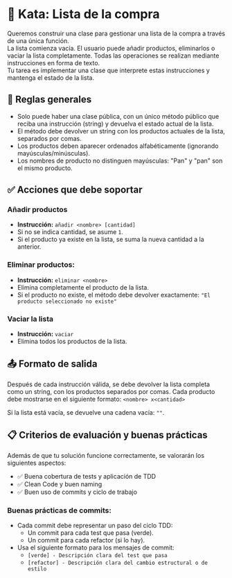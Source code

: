 # 🛒 Kata: Lista de la compra 

Queremos construir una clase para gestionar una lista de la compra a través de una única función.  
La lista comienza vacía. El usuario puede añadir productos, eliminarlos o vaciar la lista completamente. Todas las operaciones se realizan mediante instrucciones en forma de texto.  
Tu tarea es implementar una clase que interprete estas instrucciones y mantenga el estado de la lista.  

## 🧱 Reglas generales 

- Solo puede haber una clase pública, con un único método público que reciba una instrucción (string) y devuelva el estado actual de la lista.
- El método debe devolver un string con los productos actuales de la lista, separados por comas.
- Los productos deben aparecer ordenados alfabéticamente (ignorando mayúsculas/minúsculas).
- Los nombres de producto no distinguen mayúsculas: "Pan" y "pan" son el mismo producto.

## ✅ Acciones que debe soportar

### Añadir productos

- **Instrucción:** `añadir <nombre> [cantidad]`
- Si no se indica cantidad, se asume `1`.
- Si el producto ya existe en la lista, se suma la nueva cantidad a la anterior.

### Eliminar productos:

- **Instrucción:** `eliminar <nombre>`
- Elimina completamente el producto de la lista.
- Si el producto no existe, el método debe devolver exactamente:
  `"El producto seleccionado no existe"`

### Vaciar la lista

- **Instrucción:** `vaciar`
- Elimina todos los productos de la lista.

## 📤 Formato de salida

Después de cada instrucción válida, se debe devolver la lista completa como un string, con los productos separados por comas.
Cada producto debe mostrarse en el siguiente formato:
`<nombre> x<cantidad>`

Si la lista está vacía, se devuelve una cadena vacía: `""`.

## 📋 Criterios de evaluación y buenas prácticas 

Además de que tu solución funcione correctamente, se valorarán los siguientes aspectos:  

- ✅ Buena cobertura de tests y aplicación de TDD  
- ✅ Clean Code y buen naming  
- ✅ Buen uso de commits y ciclo de trabajo  

### Buenas prácticas de commits:  

- Cada commit debe representar un paso del ciclo TDD:  
  - Un commit para cada test que pasa (verde).  
  - Un commit para cada refactor (si lo hay).  
- Usa el siguiente formato para los mensajes de commit:  
  - `[verde] - Descripción clara del test que pasa`  
  - `[refactor] - Descripción clara del cambio estructural o de estilo`  
